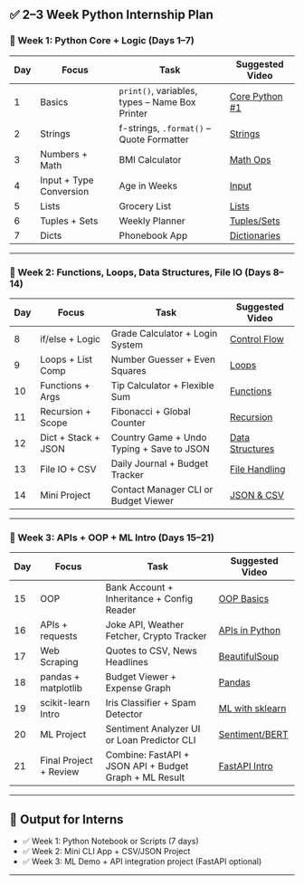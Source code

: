 ## ✅ 2–3 Week Python Internship Plan

### 🔹 Week 1: Python Core + Logic (Days 1–7)

| Day | Focus                   | Task                                           | Suggested Video                                 |
| --- | ----------------------- | ---------------------------------------------- | ----------------------------------------------- |
| 1   | Basics                  | `print()`, variables, types – Name Box Printer | [Core Python #1](https://youtu.be/_uQrJ0TkZlc)  |
| 2   | Strings                 | f-strings, `.format()` – Quote Formatter       | [Strings](https://youtu.be/k9TUPpGqYTo?t=1340)  |
| 3   | Numbers + Math          | BMI Calculator                                 | [Math Ops](https://youtu.be/khKv-8q7YmY?t=1230) |
| 4   | Input + Type Conversion | Age in Weeks                                   | [Input](https://youtu.be/khKv-8q7YmY?t=2200)    |
| 5   | Lists                   | Grocery List                                   | [Lists](https://youtu.be/W8KRzm-HUcc)           |
| 6   | Tuples + Sets           | Weekly Planner                                 | [Tuples/Sets](https://youtu.be/Ny3zA1r6xXY)     |
| 7   | Dicts                   | Phonebook App                                  | [Dictionaries](https://youtu.be/daefaLgNkw0)    |

---

### 🔹 Week 2: Functions, Loops, Data Structures, File IO (Days 8–14)

| Day | Focus               | Task                                      | Suggested Video                                 |
| --- | ------------------- | ----------------------------------------- | ----------------------------------------------- |
| 8   | if/else + Logic     | Grade Calculator + Login System           | [Control Flow](https://youtu.be/f4KOjWS_KZs)    |
| 9   | Loops + List Comp   | Number Guesser + Even Squares             | [Loops](https://youtu.be/6iF8Xb7Z3wQ)           |
| 10  | Functions + Args    | Tip Calculator + Flexible Sum             | [Functions](https://youtu.be/9Os0o3wzS_I)       |
| 11  | Recursion + Scope   | Fibonacci + Global Counter                | [Recursion](https://youtu.be/svZb607qVtE)       |
| 12  | Dict + Stack + JSON | Country Game + Undo Typing + Save to JSON | [Data Structures](https://youtu.be/IEEhzQoKtQU) |
| 13  | File IO + CSV       | Daily Journal + Budget Tracker            | [File Handling](https://youtu.be/Uh2ebFW8OYM)   |
| 14  | Mini Project        | Contact Manager CLI or Budget Viewer      | [JSON & CSV](https://youtu.be/QXeEoD0pB3E)      |

---

### 🔹 Week 3: APIs + OOP + ML Intro (Days 15–21)

| Day | Focus                  | Task                                                   | Suggested Video                                 |
| --- | ---------------------- | ------------------------------------------------------ | ----------------------------------------------- |
| 15  | OOP                    | Bank Account + Inheritance + Config Reader             | [OOP Basics](https://youtu.be/JeznW_7DlB0)      |
| 16  | APIs + requests        | Joke API, Weather Fetcher, Crypto Tracker              | [APIs in Python](https://youtu.be/7YcW25PHnAA)  |
| 17  | Web Scraping           | Quotes to CSV, News Headlines                          | [BeautifulSoup](https://youtu.be/ng2o98k983k)   |
| 18  | pandas + matplotlib    | Budget Viewer + Expense Graph                          | [Pandas](https://youtu.be/vmEHCJofslg)          |
| 19  | scikit-learn Intro     | Iris Classifier + Spam Detector                        | [ML with sklearn](https://youtu.be/0Lt9w-BxKFQ) |
| 20  | ML Project             | Sentiment Analyzer UI or Loan Predictor CLI            | [Sentiment/BERT](https://youtu.be/kHwlB_j7Hkc)  |
| 21  | Final Project + Review | Combine: FastAPI + JSON API + Budget Graph + ML Result | [FastAPI Intro](https://youtu.be/0sOvCWFmrtA)   |

---

## 🧪 Output for Interns

* ✅ Week 1: Python Notebook or Scripts (7 days)
* ✅ Week 2: Mini CLI App + CSV/JSON Project
* ✅ Week 3: ML Demo + API integration project (FastAPI optional)

---


